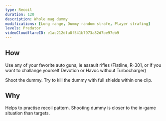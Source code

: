 ```yaml
---
type: Recoil
duration: 120
description: Whole mag dummy
modifications: [Long range, Dummy random strafe, Player strafing]
levels: Predator
videoCloudflareID: e1ac212dfa8f541b7973a82d7be97eb9
---
```


## How

Use any of your favorite auto guns, ie assault rifles (Flatline, R-301, or if you want to challange yourself Devotion or Havoc without Turbocharger)

Shoot the dummy. Try to kill the dummy with full shields within one clip.

## Why

Helps to practise recoil pattern. Shooting dummy is closer to the in-game situation than targets.

